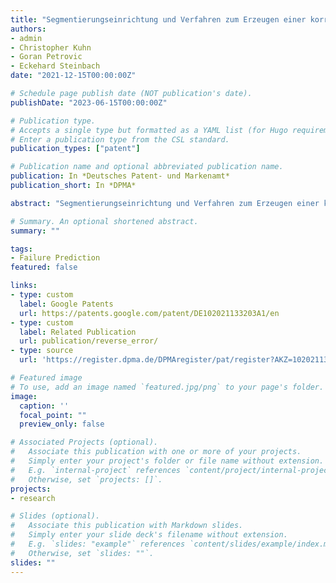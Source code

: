 ```yaml
---
title: "Segmentierungseinrichtung und Verfahren zum Erzeugen einer korrigierten Bildsegmentierung und Verfahren zum Herstellen einer Segmentierungseinrichtung"
authors:
- admin
- Christopher Kuhn
- Goran Petrovic
- Eckehard Steinbach
date: "2021-12-15T00:00:00Z"

# Schedule page publish date (NOT publication's date).
publishDate: "2023-06-15T00:00:00Z"

# Publication type.
# Accepts a single type but formatted as a YAML list (for Hugo requirements).
# Enter a publication type from the CSL standard.
publication_types: ["patent"]

# Publication name and optional abbreviated publication name.
publication: In *Deutsches Patent- und Markenamt*
publication_short: In *DPMA*

abstract: "Segmentierungseinrichtung und Verfahren zum Erzeugen einer korrigierten Bildsegmentierung und Verfahren zum Herstellen einer Segmentierungseinrichtung"

# Summary. An optional shortened abstract.
summary: ""

tags:
- Failure Prediction
featured: false

links:
- type: custom
  label: Google Patents
  url: https://patents.google.com/patent/DE102021133203A1/en
- type: custom
  label: Related Publication
  url: publication/reverse_error/
- type: source
  url: 'https://register.dpma.de/DPMAregister/pat/register?AKZ=1020211332036'

# Featured image
# To use, add an image named `featured.jpg/png` to your page's folder.
image:
  caption: ''
  focal_point: ""
  preview_only: false

# Associated Projects (optional).
#   Associate this publication with one or more of your projects.
#   Simply enter your project's folder or file name without extension.
#   E.g. `internal-project` references `content/project/internal-project/index.md`.
#   Otherwise, set `projects: []`.
projects:
- research

# Slides (optional).
#   Associate this publication with Markdown slides.
#   Simply enter your slide deck's filename without extension.
#   E.g. `slides: "example"` references `content/slides/example/index.md`.
#   Otherwise, set `slides: ""`.
slides: ""
---
```

